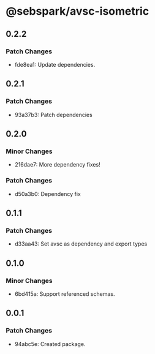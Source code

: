 # @sebspark/avsc-isometric

## 0.2.2

### Patch Changes

- fde8ea1: Update dependencies.

## 0.2.1

### Patch Changes

- 93a37b3: Patch dependencies

## 0.2.0

### Minor Changes

- 216dae7: More dependency fixes!

### Patch Changes

- d50a3b0: Dependency fix

## 0.1.1

### Patch Changes

- d33aa43: Set avsc as dependency and export types

## 0.1.0

### Minor Changes

- 6bd415a: Support referenced schemas.

## 0.0.1

### Patch Changes

- 94abc5e: Created package.

